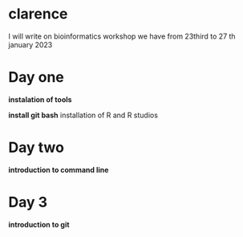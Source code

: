 # clarence
I will write on bioinformatics workshop we have from 23third to 27 th january 2023

# Day one 
**instalation of tools**

**install git bash**
installation of R and R studios 

# Day two 
**introduction to command line**

# Day 3
**introduction to git** 

